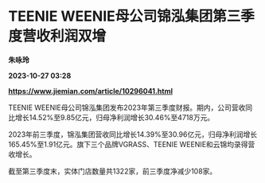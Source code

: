 # TEENIE WEENIE母公司锦泓集团第三季度营收利润双增
**朱咏玲**

**2023-10-27 03:28**

**https://www.jiemian.com/article/10296041.html**

TEENIE WEENIE母公司锦泓集团发布2023年第三季度财报。期内，公司营收同比增长14.52%至9.85亿元，归母净利润增长30.46%至4718万元。

2023年前三季度，锦泓集团营收同比增长14.39%至30.96亿元，归母净利润增长165.45%至1.91亿元。旗下三个品牌VGRASS、TEENIE WEENIE和云锦均录得营收增长。

截至第三季度末，实体门店数量共1322家，前三季度净减少108家。